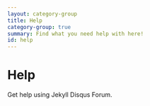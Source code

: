 ```yaml
---
layout: category-group
title: Help
category-group: true
summary: Find what you need help with here!
id: help
---
```


# Help

Get help using Jekyll Disqus Forum.